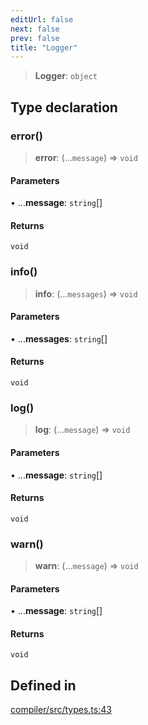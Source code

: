 ```yaml
---
editUrl: false
next: false
prev: false
title: "Logger"
---
```


> **Logger**: `object`

## Type declaration

### error()

> **error**: (...`message`) => `void`

#### Parameters

• ...**message**: `string`[]

#### Returns

`void`

### info()

> **info**: (...`messages`) => `void`

#### Parameters

• ...**messages**: `string`[]

#### Returns

`void`

### log()

> **log**: (...`message`) => `void`

#### Parameters

• ...**message**: `string`[]

#### Returns

`void`

### warn()

> **warn**: (...`message`) => `void`

#### Parameters

• ...**message**: `string`[]

#### Returns

`void`

## Defined in

[compiler/src/types.ts:43](https://github.com/qbzzt/tevm-monorepo/blob/main/bundler-packages/compiler/src/types.ts#L43)
